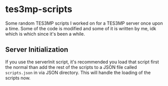 # tes3mp-scripts
Some random TES3MP scripts I worked on for a TES3MP server once upon a time. Some of the code is modified and some of it is written by me, idk which is which since it's been a while.

## Server Initialization
If you use the serverInit script, it's recommended you load that script first the normal than add the rest of the scripts to a JSON file called ``scripts.json`` in via JSON directory. This will handle the loading of the scripts now.
